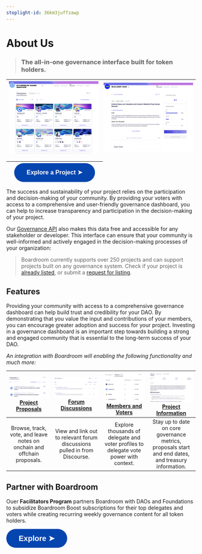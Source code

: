 ```yaml
---
stoplight-id: 36km3juffzawp
---
```


# About Us
<!-- theme: info -->
> ### The all-in-one governance interface built for token holders.

| ![image.png](../../assets/images/image-35.png) |![image.png](../../assets/images/image-42.png)|
|    :----:   |    :----:   |

| |<a href="https://boardroom.io/ens"><button style="all:unset;font-family:Helvetica,Arial,sans-serif;display:inline-block;max-width:100%;white-space:nowrap;overflow:hidden;text-overflow:ellipsis;background-color:#0445AF;color:#FFFFFF;font-size:16px;border-radius:25px;padding:0 33px;font-weight:bold;height:50px;cursor:pointer;line-height:50px;text-align:center;margin:0;text-decoration:none;">Explore a Project ➤</button><a/> | |
|   :----:   |    :----:   |    :----:   |  

The success and sustainability of your project relies on the participation and decision-making of your community. By providing your voters with access to a comprehensive and user-friendly governance dashboard, you can help to increase transparency and participation in the decision-making of your project. 

Our [Governance API](https://docs.boardroom.io/docs/api) also makes this data free and accessible for any stakeholder or developer. This interface can ensure that your community is well-informed and actively engaged in the decision-making processes of your organization:


> Boardroom currently supports over 250 projects and can support projects built on any governance system. Check if your project is [already listed](../2-protocols.md), or submit a [request for listing](../2-protocols.md). 

## Features
Providing your community with access to a comprehensive governance dashboard can  help build trust and credibility for your DAO. By demonstrating that you value the input and contributions of your members, you can encourage greater adoption and success for your project. Investing in a governance dashboard is an important step towards building a strong and engaged community that is essential to the long-term success of your DAO.

*An integration with Boardroom will enabling the following functionality and much more:*

|![image.png](../../assets/images/image-36.png)[**Project Proposals**](Features/1-proposals.md)|![image.png](../../assets/images/image-38.png)[**Forum Discussions**](Features/2-discussions.md)|![image.png](../../assets/images/image-39.png)[**Members and Voters**](FFeatures/3-members.md)|![image.png](../../assets/images/image-40.png)[**Project Information**](Features/4-information.md)|
|   :----:         |    :----:   |   :----:   |   :----:    |
|  Browse, track, vote, and leave notes on onchain and offchain proposals. |  View and link out to relevant forum discussions pulled in from Discourse.  |  Explore thousands of delegate and voter profiles to delegate vote power with context.  | Stay up to date on core governance metrics, proposals start and end dates, and treasury information. |

## Partner with Boardroom
Ouer **Facilitators Program** partners Boardroom with DAOs and Foundations to subsidize Boardroom Boost subscriptions for their top delegates and voters while creating recurring weekly governance content for all token holders.

<a href="https://docs.boardroom.io/docs/documentation/d38s5vzb9qion-partner-with-boardroom"><button style="all:unset;font-family:Helvetica,Arial,sans-serif;display:inline-block;max-width:100%;white-space:nowrap;overflow:hidden;text-overflow:ellipsis;background-color:#0445AF;color:#FFFFFF;font-size:20px;border-radius:25px;padding:0 33px;font-weight:bold;height:50px;cursor:pointer;line-height:50px;text-align:center;margin:0;text-decoration:none;">Explore ➤</button><a/>